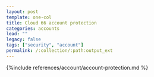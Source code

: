 ```yaml
---
layout: post
template: one-col
title: Cloud 66 account protection
categories: accounts
lead: ""
legacy: false
tags: ["security", "account"]
permalink: /:collection/:path:output_ext
---
```



{%include references/account/account-protection.md %}
